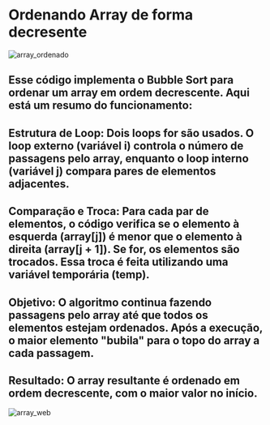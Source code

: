 # Ordenando Array de forma decresente

![array_ordenado](https://github.com/user-attachments/assets/05e8aa4c-51d3-48cd-85f6-b8864815d7e5)

## Esse código implementa o Bubble Sort para ordenar um array em ordem decrescente. Aqui está um resumo do funcionamento:

## Estrutura de Loop: Dois loops for são usados. O loop externo (variável i) controla o número de passagens pelo array, enquanto o loop interno (variável j) compara pares de elementos adjacentes.

## Comparação e Troca: Para cada par de elementos, o código verifica se o elemento à esquerda (array[j]) é menor que o elemento à direita (array[j + 1]). Se for, os elementos são trocados. Essa troca é feita utilizando uma variável temporária (temp).

## Objetivo: O algoritmo continua fazendo passagens pelo array até que todos os elementos estejam ordenados. Após a execução, o maior elemento "bubila" para o topo do array a cada passagem.

## Resultado: O array resultante é ordenado em ordem decrescente, com o maior valor no início.

![array_web](https://github.com/user-attachments/assets/4d38aa96-9c04-45d2-9444-87022ec4a281)


